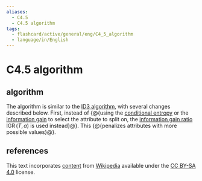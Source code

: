 ```yaml
---
aliases:
  - C4.5
  - C4.5 algorithm
tags:
  - flashcard/active/general/eng/C4_5_algorithm
  - language/in/English
---
```


# C4.5 algorithm

## algorithm

The algorithm is similar to the [ID3 algorithm](ID3%20algorithm.md), with several changes described below. First, instead of {@{using the [conditional entropy](conditional%20entropy.md) or the [information gain](information%20gain%20(decision%20tree).md) to select the attribute to split on, the [information gain ratio](information%20gain%20ratio.md) $\operatorname{IGR}(T, a)$ is used instead}@}. This {@{penalizes attributes with more possible values}@}. <!--SR:!2026-05-10,490,270!2025-02-02,199,270-->

## references

This text incorporates [content](https://en.wikipedia.org/wiki/C4.5_algorithm) from [Wikipedia](Wikipedia.md) available under the [CC BY-SA 4.0](https://creativecommons.org/licenses/by-sa/4.0/) license.
